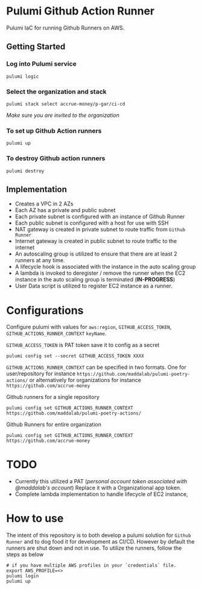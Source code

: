 # Pulumi Github Action Runner
Pulumi IaC for running Github Runners on AWS.

## Getting Started

### Log into Pulumi service
```
pulumi logic
```

### Select the organization and stack
```
pulumi stack select accrue-money/p-gar/ci-cd
```

_Make sure you are invited to the organization_

### To set up Github Action runners 

```
pulumi up
```

### To destroy Github action runners

```
pulumi destroy
```

## Implementation

* Creates a VPC in 2 AZs
* Each AZ has a private and public subnet
* Each private subnet is configured with an instance of Github Runner
* Each public subnet is configured with a host for use with SSH
* NAT gateway is created in private subnet to route traffic from `Github Runner`
* Internet gateway is created in public subnet to route traffic to the internet
* An autoscaling group is utilized to ensure that there are at least 2 runners at any time.
* A lifecycle hook is associated with the instance in the auto scaling group
* A lambda is invoked to deregister / remove the runner when the EC2 instance in the auto scaling group is terminated (**IN-PROGRESS**)
* User Data script is utilized to register EC2 instance as a runner.


# Configurations

Configure pulumi with values for `aws:region`, `GITHUB_ACCESS_TOKEN`, `GITHUB_ACTIONS_RUNNER_CONTEXT` `keyName`.

`GITHUB_ACCESS_TOKEN` is PAT token save it to config as a secret

```
pulumi config set --secret GITHUB_ACCESS_TOKEN XXXX
```

`GITHUB_ACTIONS_RUNNER_CONTEXT` can be specified in two formats. One for user/repository for instance `https://github.com/maddalab/pulumi-poetry-actions/` or alternatively for organizations for instance `https://github.com/accrue-money`

Github runners for a single repository

```
pulumi config set GITHUB_ACTIONS_RUNNER_CONTEXT https://github.com/maddalab/pulumi-poetry-actions/
```

Github Runners for entire organization

```
pulumi config set GITHUB_ACTIONS_RUNNER_CONTEXT https://github.com/accrue-money
```

# TODO

* Currently this utilized a PAT (_personal account token associated with @maddalab's account_) Replace it with a Organizational app token.
* Complete lambda implementation to handle lifecycle of EC2 instance,

# How to use

The intent of this repository is to both develop a pulumi solution for `Github Runner` and to dog food it for development as CI/CD. However by default the runners are shut down and not in use. To utilize the runners, follow the steps as below

```
# if you have multiple AWS profiles in your `credentials` file.
export AWS_PROFILE=<>
pulumi login
pulumi up
```
